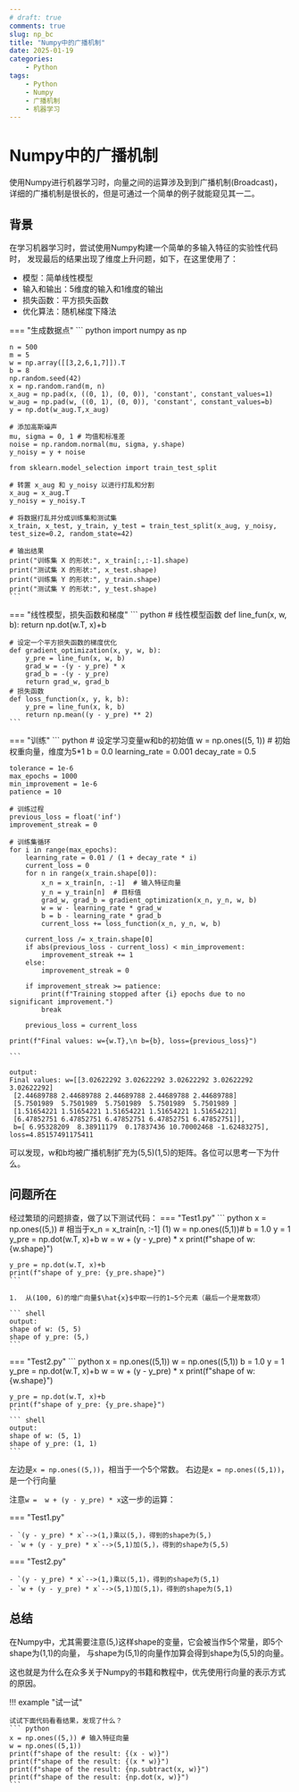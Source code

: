 ```yaml
---
# draft: true 
comments: true
slug: np_bc
title: "Numpy中的广播机制"
date: 2025-01-19
categories: 
    - Python
tags:
    - Python
    - Numpy
    - 广播机制
    - 机器学习
---
```

# Numpy中的广播机制

使用Numpy进行机器学习时，向量之间的运算涉及到到广播机制(Broadcast)，
详细的广播机制是很长的，但是可通过一个简单的例子就能窥见其一二。

<!-- more -->

## 背景

在学习机器学习时，尝试使用Numpy构建一个简单的多输入特征的实验性代码时，
发现最后的结果出现了维度上升问题，如下，在这里使用了：

- 模型：简单线性模型
- 输入和输出：5维度的输入和1维度的输出
- 损失函数：平方损失函数
- 优化算法：随机梯度下降法

=== "生成数据点"
    ``` python
    import numpy as np

    n = 500
    m = 5
    w = np.array([[3,2,6,1,7]]).T
    b = 8
    np.random.seed(42)
    x = np.random.rand(m, n)
    x_aug = np.pad(x, ((0, 1), (0, 0)), 'constant', constant_values=1)
    w_aug = np.pad(w, ((0, 1), (0, 0)), 'constant', constant_values=b)
    y = np.dot(w_aug.T,x_aug)

    # 添加高斯噪声 
    mu, sigma = 0, 1 # 均值和标准差 
    noise = np.random.normal(mu, sigma, y.shape) 
    y_noisy = y + noise

    from sklearn.model_selection import train_test_split

    # 转置 x_aug 和 y_noisy 以进行打乱和分割
    x_aug = x_aug.T
    y_noisy = y_noisy.T

    # 将数据打乱并分成训练集和测试集
    x_train, x_test, y_train, y_test = train_test_split(x_aug, y_noisy, test_size=0.2, random_state=42)

    # 输出结果
    print("训练集 X 的形状:", x_train[:,:-1].shape)
    print("测试集 X 的形状:", x_test.shape)
    print("训练集 Y 的形状:", y_train.shape)
    print("测试集 Y 的形状:", y_test.shape)
    ```
=== "线性模型，损失函数和梯度"
    ``` python
    # 线性模型函数
    def line_fun(x, w, b):
        return np.dot(w.T, x)+b


    # 设定一个平方损失函数的梯度优化
    def gradient_optimization(x, y, w, b):
        y_pre = line_fun(x, w, b)
        grad_w = -(y - y_pre) * x
        grad_b = -(y - y_pre)
        return grad_w, grad_b
    # 损失函数 
    def loss_function(x, y, k, b): 
        y_pre = line_fun(x, k, b) 
        return np.mean((y - y_pre) ** 2)
    ```
=== "训练"
    ``` python
    # 设定学习变量w和b的初始值
    w = np.ones((5, 1))  # 初始权重向量，维度为5*1
    b = 0.0
    learning_rate = 0.001
    decay_rate = 0.5

    tolerance = 1e-6
    max_epochs = 1000
    min_improvement = 1e-6
    patience = 10

    # 训练过程
    previous_loss = float('inf')
    improvement_streak = 0

    # 训练集循环
    for i in range(max_epochs):
        learning_rate = 0.01 / (1 + decay_rate * i)
        current_loss = 0
        for n in range(x_train.shape[0]):
            x_n = x_train[n, :-1]  # 输入特征向量
            y_n = y_train[n]  # 目标值
            grad_w, grad_b = gradient_optimization(x_n, y_n, w, b)
            w = w - learning_rate * grad_w
            b = b - learning_rate * grad_b
            current_loss += loss_function(x_n, y_n, w, b)

        current_loss /= x_train.shape[0]
        if abs(previous_loss - current_loss) < min_improvement:
            improvement_streak += 1
        else:
            improvement_streak = 0

        if improvement_streak >= patience:
            print(f"Training stopped after {i} epochs due to no significant improvement.")
            break

        previous_loss = current_loss

    print(f"Final values: w={w.T},\n b={b}, loss={previous_loss}")

    ```
``` shell
output:
Final values: w=[[3.02622292 3.02622292 3.02622292 3.02622292 3.02622292]
 [2.44689788 2.44689788 2.44689788 2.44689788 2.44689788]
 [5.7501989  5.7501989  5.7501989  5.7501989  5.7501989 ]
 [1.51654221 1.51654221 1.51654221 1.51654221 1.51654221]
 [6.47852751 6.47852751 6.47852751 6.47852751 6.47852751]], 
 b=[ 6.95328209  8.38911179  0.17837436 10.70002468 -1.62483275], loss=4.85157491175411
```
可以发现，w和b均被广播机制扩充为(5,5)(1,5)的矩阵。各位可以思考一下为什么。

## 问题所在
经过繁琐的问题排查，做了以下测试代码：
=== "Test1.py"
    ``` python
    x = np.ones((5,)) # 相当于x_n = x_train[n, :-1] (1)
    w = np.ones((5,1))# 
    b = 1.0
    y = 1
    y_pre = np.dot(w.T, x)+b
    w =  w + (y - y_pre) * x
    print(f"shape of w: {w.shape}")

    y_pre = np.dot(w.T, x)+b
    print(f"shape of y_pre: {y_pre.shape}")
    ```

    1.  从(100, 6)的增广向量$\hat{x}$中取一行的1~5个元素（最后一个是常数项）

    ``` shell
    output: 
    shape of w: (5, 5)
    shape of y_pre: (5,)
    ```
=== "Test2.py"
    ``` python
    x = np.ones((5,1))
    w = np.ones((5,1))
    b = 1.0
    y = 1
    y_pre = np.dot(w.T, x)+b
    w =  w + (y - y_pre) * x
    print(f"shape of w: {w.shape}")

    y_pre = np.dot(w.T, x)+b
    print(f"shape of y_pre: {y_pre.shape}")
    ```
    ``` shell
    output: 
    shape of w: (5, 1)
    shape of y_pre: (1, 1)
    ```

左边是`x = np.ones((5,))`，相当于一个5个常数。
右边是`x = np.ones((5,1))`，是一个行向量

注意`w =  w + (y - y_pre) * x`这一步的运算：

=== "Test1.py"

    - `(y - y_pre) * x`-->(1,)乘以(5,)，得到的shape为(5,)
    - `w + (y - y_pre) * x`-->(5,1)加(5,)，得到的shape为(5,5)
=== "Test2.py"

    - `(y - y_pre) * x`-->(1,)乘以(5,1)，得到的shape为(5,1)
    - `w + (y - y_pre) * x`-->(5,1)加(5,1)，得到的shape为(5,1)

## 总结
在Numpy中，尤其需要注意(5,)这样shape的变量，它会被当作5个常量，即5个shape为(1,1)的向量，
与shape为(5,1)的向量作加算会得到shape为(5,5)的向量。

这也就是为什么在众多关于Numpy的书籍和教程中，优先使用行向量的表示方式的原因。

!!! example "试一试"

    试试下面代码看看结果，发现了什么？
    ``` python
    x = np.ones((5,)) # 输入特征向量
    w = np.ones((5,1))
    print(f"shape of the result: {(x - w)}")
    print(f"shape of the result: {(x * w)}")
    print(f"shape of the result: {np.subtract(x, w)}")
    print(f"shape of the result: {np.dot(x, w)}")
    ```
